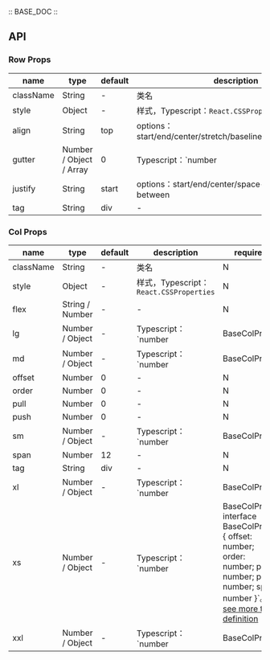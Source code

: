 :: BASE_DOC ::

## API

### Row Props

name | type | default | description | required
-- | -- | -- | -- | --
className | String | - | 类名 | N
style | Object | - | 样式，Typescript：`React.CSSProperties` | N
align | String | top | options：start/end/center/stretch/baseline/top/middle/bottom | N
gutter | Number / Object / Array | 0 | Typescript：`number |  GutterObject | Array<GutterObject | number>` `interface GutterObject { xs: number; sm: number; md: number } `。[see more ts definition](https://github.com/Tencent/tdesign-react/blob/develop/src/grid/type.ts) | N
justify | String | start | options：start/end/center/space-around/space-between | N
tag | String | div | \- | N

### Col Props

name | type | default | description | required
-- | -- | -- | -- | --
className | String | - | 类名 | N
style | Object | - | 样式，Typescript：`React.CSSProperties` | N
flex | String / Number | - | \- | N
lg | Number / Object | - | Typescript：`number | BaseColProps` | N
md | Number / Object | - | Typescript：`number | BaseColProps` | N
offset | Number | 0 | \- | N
order | Number | 0 | \- | N
pull | Number | 0 | \- | N
push | Number | 0 | \- | N
sm | Number / Object | - | Typescript：`number | BaseColProps` | N
span | Number | 12 | \- | N
tag | String | div | \- | N
xl | Number / Object | - | Typescript：`number | BaseColProps` | N
xs | Number / Object | - | Typescript：`number | BaseColProps` `interface BaseColProps { offset: number; order: number; pull: number; push: number; span: number }`。[see more ts definition](https://github.com/Tencent/tdesign-react/blob/develop/src/grid/type.ts) | N
xxl | Number / Object | - | Typescript：`number | BaseColProps` | N
